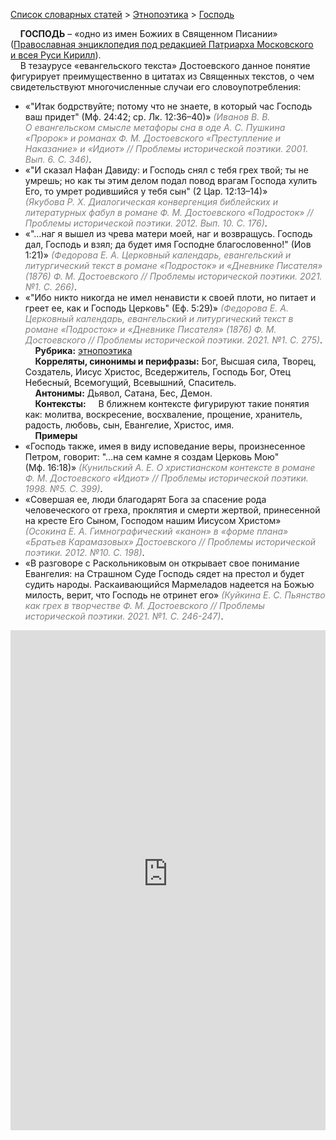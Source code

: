 <style>
st { color: Gray;
  font-style: italic;}
</style>

[Список словарных статей](https://thesaurus-dostoevsky.github.io/Thesaurus/) > [Этнопоэтика](ethnopoe.md) > [Господь](господь.md) 

&nbsp;&nbsp;&nbsp;&nbsp;**ГОСПОДЬ** – «одно из имен Божиих в Священном Писании» ([Православная энциклопедия под редакцией Патриарха Московского и всея Руси Кирилл](https://www.pravenc.ru/)).  
&nbsp;&nbsp;&nbsp;&nbsp;В тезаурусе «евангельского текста» Достоевского данное понятие фигурирует преимущественно в цитатах из Священных текстов, о чем свидетельствуют  многочисленные случаи его словоупотребления:
* «"Итак бодрствуйте; потому что не знаете, в который час Господь ваш придет" (Мф. 24:42; ср. Лк. 12:36–40)» <st>(Иванов В. В. О евангельском смысле метафоры сна в оде А. С. Пушкина «Пророк» и романах Ф. М. Достоевского «Преступление и Наказание» и «Идиот» // Проблемы исторической поэтики. 2001. Вып. 6. С. 346)</st>.
* «"И сказал Нафан Давиду: и Господь снял с тебя грех твой; ты не умрешь; но как ты этим делом подал повод врагам Господа хулить Его, то умрет родившийся у тебя сын" (2 Цар. 12:13–14)» <st>(Якубова Р. Х. Диалогическая конвергенция библейских и литературных фабул в романе Ф. М. Достоевского «Подросток» // Проблемы исторической поэтики. 2012. Вып. 10. С. 176)</st>.
* «"…наг я вышел из чрева матери моей, наг и возвращусь. Господь дал, Господь и взял; да будет имя Господне благословенно!" (Иов 1:21)» <st>(Федорова Е. А. Церковный календарь, евангельский и литургический текст в романе «Подросток» и «Дневнике Писателя» (1876) Ф. М. Достоевского // Проблемы исторической поэтики. 2021. №1. С. 266)</st>.
* «"Ибо никто никогда не имел ненависти к своей плоти, но питает и греет ее, как и Господь Церковь" (Еф. 5:29)» <st>(Федорова Е. А. Церковный календарь, евангельский и литургический текст в романе «Подросток» и «Дневнике Писателя» (1876) Ф. М. Достоевского // Проблемы исторической поэтики. 2021. №1. С. 275)</st>.  
&nbsp;&nbsp;&nbsp;&nbsp;**Рубрика:** [этнопоэтика](ethnopoe.md)  
&nbsp;&nbsp;&nbsp;&nbsp;**Корреляты, синонимы и перифразы:** Бог, Высшая сила, Творец, Создатель, Иисус Христос, Вседержитель, Господь Бог, Отец Небесный, Всемогущий, Всевышний, Спаситель.  
&nbsp;&nbsp;&nbsp;&nbsp;**Антонимы:** Дьявол, Сатана, Бес, Демон.  
&nbsp;&nbsp;&nbsp;&nbsp;**Контексты:** &nbsp;&nbsp;&nbsp;&nbsp;В ближнем контексте фигурируют такие понятия как: молитва, воскресение, восхваление, прощение, хранитель, радость, любовь, сын, Евангелие, Христос, имя.  <br>
&nbsp;&nbsp;&nbsp;&nbsp;**Примеры**  
* «Господь также, имея в виду исповедание веры, произнесенное Петром, говорит: "…на сем камне я создам Церковь Мою" (Мф. 16:18)» <st>(Кунильский А. Е. О христианском контексте в романе Ф. М. Достоевского «Идиот» // Проблемы исторической поэтики. 1998. №5. С. 399)</st>.
* «Совершая ее, люди благодарят Бога за спасение рода человеческого от греха, проклятия и смерти жертвой, принесенной на кресте Его Сыном, Господом нашим Иисусом Христом» <st>(Осокина Е. А. Гимнографический «канон» в «форме плана» «Братьев Карамазовых» Достоевского // Проблемы исторической поэтики. 2012. №10. С. 198)</st>.
* «В разговоре с Раскольниковым он открывает свое понимание Евангелия: на Страшном Суде Господь сядет на престол и будет судить народы. Раскаивающийся Мармеладов надеется на Божью милость, верит, что Господь не отринет его» <st>(Куйкина Е. С. Пьянство как грех в творчестве Ф. М. Достоевского // Проблемы исторической поэтики. 2021. №1. С. 246-247)</st>.

<iframe src="https://thesaurus-dostoevsky.github.io/nk/господь.html" style="border:0px;width:100%;height:800px" allowfullscreen="true" webkitallowfullscreen="true" mozallowfullscreen="true">
